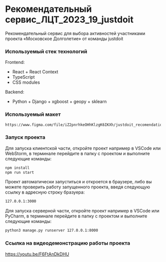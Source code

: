 # Рекомендательный сервис_ЛЦТ_2023_19_justdoit

Рекомендательный сервис для выбора активностей участниками проекта «Московское Долголетие» от команды justdoit

### Используемый стек технологий

Frontend:
* React + React Context
* TypeScript
* CSS modules


Backend:
* Python + Django + xgboost + geopy + sklearn

### Используемый макет

```sh
https://www.figma.com/file/iZ2pnrhkeOHhKlzgK6IKXh/justdoit_recomendation_project?type=design&t=8vzg8RIjLA2ixeiI-0
```

### Запуск проекта

Для запуска клиентской части, откройте проект например в VSCode или WebStorm, в терминале перейдите в папку с проектом и выполните следующие команды:

```sh
npm install
npm run start
```

Проект автоматически запуститься и откроется в браузере, либо вы можете проверить работу запущенного проекта, введя
следующую ссылку в адресную строку бразуера:

```sh
127.0.0.1:3000
```

Для запуска серверной части, откройте проект например в VSCode или PyCharm, в терминале перейдите в папку с проектом и выполните следующие команды:

```sh
python3 manage.py runserver 127.0.0.1:8000
```

### Ссылка на видеодемонстрацию работы проекта
https://youtu.be/F6FtAnDkDHU

